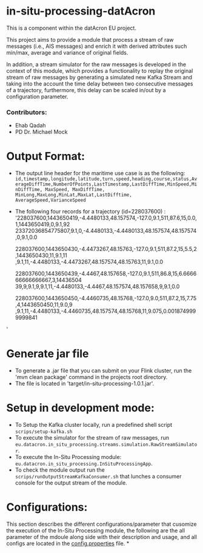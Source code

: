 # in-situ-processing-datAcron

This is a component within the datAcron EU project.

This project aims to provide a module that process a stream of raw messages
(i.e., AIS messages) and enrich it with derived attributes such min/max, average and variance of original fields.

In addition, a stream simulator for the raw messages is developed in the context of this module, which provides a functionality to replay the original stream of raw messages by generating a simulated new Kafka Stream and taking into the account the time delay between two consecutive messages of a trajectory, furthermore, this delay can be scaled in/out by a configuration parameter.

### Contributors:
 * Ehab Qadah <br/>
 * PD Dr. Michael Mock

# Output Format:
 * The output line header for the maritime use case is as the following:
 `id,timestamp,longitude,latitude,turn,speed,heading,course,status,AverageDiffTime,NumberOfPoints,LastTimestamp,LastDiffTime,MinSpeed,MinDiffTime, MaxSpeed, MaxDiffTime, MinLong,MaxLong,MinLat,MaxLat,LastDifftime, AverageSpeed,VarianceSpeed `
  * The following four records for a trajectory (id=228037600​) :
   '228037600,1443650419,-4.4480133,48.157574,-127.0,9.1,511,87.6,15,0.0,1,1443650419,0,9.1,92  23372036854775807,9.1,0,-4.4480133,-4.4480133,48.157574,48.157574,0,9.1,0.0

    228037600,1443650430,-4.4473267,48.15763,-127.0,9.1,511,87.2,15,5.5,2,1443650430,11,9.1,11 ,9.1,11,-4.4480133,-4.4473267,48.157574,48.15763,11,9.1,0.0

    228037600,1443650439,-4.4467,48.157658,-127.0,9.1,511,86.8,15,6.666666666666667,3,14436504 39,9,9.1,9,9.1,11,-4.4480133,-4.4467,48.157574,48.157658,9,9.1,0.0

    228037600,1443650450,-4.4460735,48.15768,-127.0,9.0,511,87.2,15,7.75,4,1443650450,11,9.0,9  ,9.1,11,-4.4480133,-4.4460735,48.157574,48.15768,11,9.075,0.0018749999999841

'

# Generate jar file
 * To generate a .jar file that you can submit on your Flink cluster, run the  'mvn  clean package' command  in the projects root directory.
 * The file is located in 'target/in-situ-processing-1.0.1.jar'.

# Setup in development mode:
* To Setup the Kafka cluster locally, run a predefined shell script `scrips/setup-kafka.sh`
* To execute the simulator for the stream of raw messages, run `eu.datacron.in_situ_processing.streams.simulation.RawStreamSimulator`.
*  To execute the In-Situ Processing module:  `eu.datacron.in_situ_processing.InSituProcessingApp`.
* To check the module output run the `scrips/runOutputStreamKafkaConsumer.sh` that lunches a consumer console for the output stream of the module.


# Configurations:

This section describes the different configurations/parameter that cusomize the execution of the In-Situ Processing module, the following are the all parameter of the mdoule along side with their description and usage, and all configs are located in the [config.properties](/src/main/resources/config.properties) file.
 *

